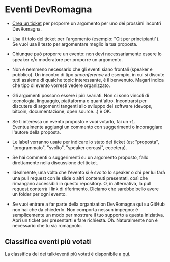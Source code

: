 # Eventi DevRomagna

- [Crea un ticket][1] per proporre un argomento per uno dei prossimi
  incontri DevRomagna.

- Usa il titolo del ticket per l'argomento (esempio: "Git per principianti"). 
  Se vuoi usa il testo per argomentare meglio la tua proposta.

- Chiunque può proporre un evento: non devi necessariamente essere lo speaker
  e/o moderatore per proporre un argomento. 
  
- Non è nemmeno necessario che gli eventi siano frontali (speaker e pubblico).
  Un incontro di tipo *unconference* ad esempio, in cui si discute tutti
  assieme di qualche topic interessante, è il benvenuto. Magari indica che tipo
  di evento vorresti vedere organizzato.

- Gli argomenti possono essere i più svariati. Non ci sono vincoli di
  tecnologia, linguaggio, piattaforma o quant'altro. Incontrarsi per discutere
  di argomenti tangenti allo sviluppo del software (devops, bitcoin,
  documentazione, open source...) è OK.

- Se ti interessa un evento proposto e vuoi votarlo, fai un `+1`. Eventualmente
  aggiungi un commento con suggerimenti o incoraggiare l'autore della proposta.

- Le label verranno usate per indicare lo stato del ticket (es: "proposta",
    "programmato", "svolto", "speaker cercasi", eccetera).

- Se hai commenti o suggerimenti su un argomento proposto, fallo direttamente
  nella discussione del ticket.

- Idealmente, una volta che l'evento si è svolto lo speaker o chi per lui farà
  una pull request con le slide o altri contenuti presentati, così che
  rimangano accessibili in questo repository. O, in alternativa, la pull
  request conterrà i link di riferimento. Diciamo che sarebbe bello avere un
  folder per ogni evento.

- Se vuoi entrare a far parte della organization DevRomagna qui su GitHub non
    hai che da chiederlo. Non comporta nessun impegno: è semplicemente un modo
    per mostrare il tuo supporto a questa iniziativa. Apri un ticket per
    presentarti e fare richiesta. Oh. Naturalmente non è necessario che tu sia
    romagnolo.

## Classifica eventi più votati
La classifica dei dei talk/eventi più votati è disponibile a [qui][2].

[1]: https://github.com/DevRomagna/eventi/issues/new
[2]: https://github.com/DevRomagna/eventi/issues?q=is%3Aissue+is%3Aopen+sort%3Areactions-%2B1-desc

